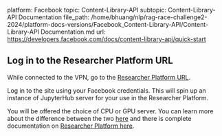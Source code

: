 platform: Facebook
topic: Content-Library-API
subtopic: Content-Library-API Documentation
file_path: /home/bhuang/nlp/rag-race-challenge2-2024/platform-docs-versions/Facebook_Content-Library-API/Content-Library-API Documentation.md
url: https://developers.facebook.com/docs/content-library-api/quick-start

## Log in to the Researcher Platform URL

While connected to the VPN, go to the [Researcher Platform URL](https://l.facebook.com/l.php?u=https%3A%2F%2Fcontent-library-api.fb-researchtool.com%2F&h=AT2Y8XmPJZzm5Nc9u15cmbPiXZZXtnmDbbfLgDRVPmKIhAA9QqSdsGRrdVlqw7LwrMeYYp-VUjbI2Rah-wCbRfZnjelNaSnsamwCaYMIdN3Iq1jqSG1TU1qUkpjMXk8xoLIOkxkvOnnjvjoP).

Log in to the site using your Facebook credentials. This will spin up an instance of JupyterHub server for your use in the Researcher Platform.

You will be offered the choice of CPU or GPU server. You can learn more about the difference between the two [here](https://developers.facebook.com/docs/researcher-platform/features/GPU) and there is complete documentation on [Researcher Platform here](https://developers.facebook.com/docs/researcher-platform).